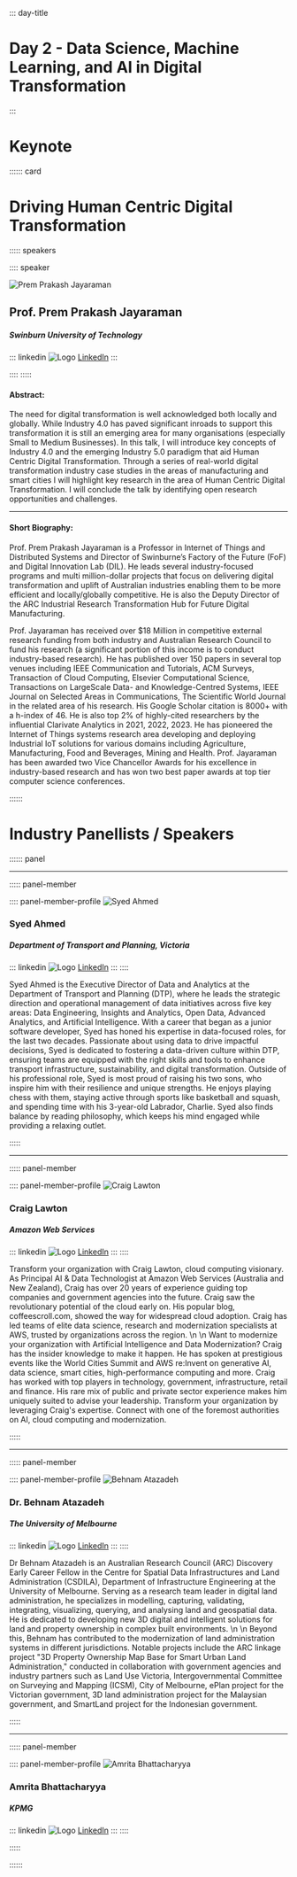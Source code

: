 ::: day-title
# Day 2 - Data Science, Machine Learning, and AI in Digital Transformation
:::


# Keynote
:::::: card

# Driving Human Centric Digital Transformation

::::: speakers

:::: speaker

![Prem Prakash Jayaraman](./media/Speech/KeyNote/Prem%20Prakash%20Jayaraman.jpg)

## Prof. Prem Prakash Jayaraman

##### Swinburn University of Technology

::: linkedin
![Logo](./media/LinkedIn.png) [LinkedIn](https://au.linkedin.com/in/prem-prakash-jayaraman-b11772116)
:::

::::
:::::


#### Abstract:

The need for digital transformation is well acknowledged both locally and globally. While Industry 4.0 has paved significant inroads to support this transformation it is still an emerging area for many organisations (especially Small to Medium Businesses). In this talk, I will introduce key concepts of Industry 4.0 and the emerging Industry 5.0 paradigm that aid Human Centric Digital Transformation. Through a series of real-world digital transformation industry case studies in the areas of manufacturing and smart cities I will highlight key research in the area of Human Centric Digital Transformation. I will conclude the talk by identifying open research opportunities and challenges. 

---

#### Short Biography:

Prof. Prem Prakash Jayaraman is a Professor in Internet of Things and Distributed Systems and Director of Swinburne’s Factory of the Future (FoF) and Digital Innovation Lab (DIL). He leads several industry-focused programs and multi million-dollar projects that focus on delivering digital transformation and uplift of Australian industries enabling them to be more efficient and locally/globally competitive. He is also the Deputy Director of the ARC Industrial Research Transformation Hub for Future Digital Manufacturing. 

Prof. Jayaraman has received over $18 Million in competitive external research funding from both industry and Australian Research Council to fund his research (a significant portion of this income is to conduct industry-based research). He has published over 150 papers in several top venues including IEEE Communication and Tutorials, ACM Surveys, Transaction of Cloud Computing, Elsevier Computational Science, Transactions on LargeScale Data- and Knowledge-Centred Systems, IEEE Journal on Selected Areas in Communications, The Scientific World Journal in the related area of his research. His Google Scholar citation is 8000+ with a h-index of 46. He is also top 2% of highly-cited researchers by the influential Clarivate Analytics in 2021, 2022, 2023. He has pioneered the Internet of Things systems research area developing and deploying Industrial IoT solutions for various domains including Agriculture, Manufacturing, Food and Beverages, Mining and Health. Prof. Jayaraman has been awarded two Vice Chancellor Awards for his excellence in industry-based research and has won two best paper awards at top tier computer science conferences. 


::::::

# Industry Panellists / Speakers
:::::: panel

---

::::: panel-member

:::: panel-member-profile
![Syed Ahmed](./media/Speech/Panel/Syed%20Ahmed.jpg)

### Syed Ahmed

##### Department of Transport and Planning, Victoria

::: linkedin
![Logo](./media/LinkedIn.png) [LinkedIn](https://www.linkedin.com/in/siahmed/)
:::
::::

Syed Ahmed is the Executive Director of Data and Analytics at the Department of Transport and Planning (DTP), where he leads the strategic direction and operational management of data initiatives across five key areas: Data Engineering, Insights and Analytics, Open Data, Advanced Analytics, and Artificial Intelligence. With a career that began as a junior software developer, Syed has honed his expertise in data-focused roles, for the last two decades. Passionate about using data to drive impactful decisions, Syed is dedicated to fostering a data-driven culture within DTP, ensuring teams are equipped with the right skills and tools to enhance transport infrastructure, sustainability, and digital transformation. Outside of his professional role, Syed is most proud of raising his two sons, who inspire him with their resilience and unique strengths. He enjoys playing chess with them, staying active through sports like basketball and squash, and spending time with his 3-year-old Labrador, Charlie. Syed also finds balance by reading philosophy, which keeps his mind engaged while providing a relaxing outlet.


:::::

---

::::: panel-member

:::: panel-member-profile
![Craig Lawton](./media/Speech/Panel/Craig%20Lawton.jpg)

### Craig Lawton

##### Amazon Web Services

::: linkedin
![Logo](./media/LinkedIn.png) [LinkedIn](https://www.linkedin.com/in/craiglawton/)
:::
::::

Transform your organization with Craig Lawton, cloud computing visionary. As Principal AI & Data Technologist at Amazon Web Services (Australia and New Zealand), Craig has over 20 years of experience guiding top companies and government agencies into the future. Craig saw the revolutionary potential of the cloud early on. His popular blog, coffeescroll.com, showed the way for widespread cloud adoption. Craig has led teams of elite data science, research and modernization specialists at AWS, trusted by organizations across the region. \n \n Want to modernize your organization with Artificial Intelligence and Data Modernization? Craig has the insider knowledge to make it happen. He has spoken at prestigious events like the World Cities Summit and AWS re:Invent on generative AI, data science, smart cities, high-performance computing and more. Craig has worked with top players in technology, government, infrastructure, retail and finance. His rare mix of public and private sector experience makes him uniquely suited to advise your leadership. Transform your organization by leveraging Craig's expertise. Connect with one of the foremost authorities on AI, cloud computing and modernization.

:::::

---

::::: panel-member

:::: panel-member-profile
![Behnam Atazadeh](./media/Speech/Panel/Behnam%20Atazadeh.jpg)

### Dr. Behnam Atazadeh

##### The University of Melbourne

::: linkedin
![Logo](./media/LinkedIn.png) [LinkedIn](https://www.linkedin.com/in/behnam-atazadeh-55301025/)
:::
::::


Dr Behnam Atazadeh is an Australian Research Council (ARC) Discovery Early Career Fellow in the Centre for Spatial Data Infrastructures and Land Administration (CSDILA), Department of Infrastructure Engineering at the University of Melbourne. Serving as a research team leader in digital land administration, he specializes in modelling, capturing, validating, integrating, visualizing, querying, and analysing land and geospatial data. He is dedicated to developing new 3D digital and intelligent solutions for land and property ownership in complex built environments. \n \n Beyond this, Behnam has contributed to the modernization of land administration systems in different jurisdictions. Notable projects include the ARC linkage project "3D Property Ownership Map Base for Smart Urban Land Administration," conducted in collaboration with government agencies and industry partners such as Land Use Victoria, Intergovernmental Committee on Surveying and Mapping (ICSM), City of Melbourne, ePlan project for the Victorian government, 3D land administration project for the Malaysian government, and SmartLand project for the Indonesian government.


:::::

---

::::: panel-member

:::: panel-member-profile
![Amrita Bhattacharyya]()

### Amrita Bhattacharyya

##### KPMG

::: linkedin
![Logo](./media/LinkedIn.png) [LinkedIn](https://www.linkedin.com/in/amybhatta/)
:::
::::


:::::

::::::